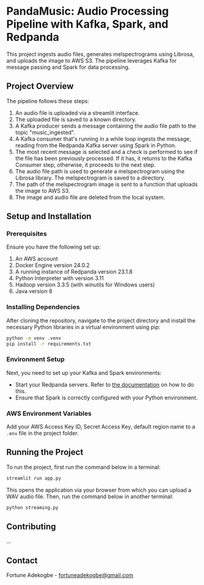 
# PandaMusic: Audio Processing Pipeline with Kafka, Spark, and Redpanda

This project ingests audio files, generates melspectrograms using Librosa, and uploads the image to AWS S3. The pipeline leverages Kafka for message passing and Spark for data processing. 

## Project Overview

The pipeline follows these steps:

1. An audio file is uploaded via a streamlit interface.
2. The uploaded file is saved to a known directory.
3. A Kafka producer sends a message containing the audio file path to the topic "music_ingested".
4. A Kafka consumer that's running in a while loop ingests the message, reading from the Redpanda Kafka server using Spark in Python.
5. The most recent message is selected and a check is performed to see if the file has been previously processed. If it has, it returns to the Kafka Consumer step, otherwise, it proceeds to the next step.
6. The audio file path is used to generate a melspectrogram using the Librosa library. The melspectrogram is saved to a directory.
7. The path of the melspectrogram image is sent to a function that uploads the image to AWS S3.
8. The image and audio file are deleted from the local system.

## Setup and Installation

### Prerequisites

Ensure you have the following set up:

1. An AWS account
2. Docker Engine version 24.0.2
3. A running instance of Redpanda version 23.1.8
4. Python Interpreter with version 3.11
5. Hadoop version 3.3.5 (with winutils for Windows users)
6. Java version 8

### Installing Dependencies

After cloning the repository, navigate to the project directory and install the necessary Python libraries in a virtual environment using pip:

```bash
python -m venv .venv
pip install -r requirements.txt
```

### Environment Setup

Next, you need to set up your Kafka and Spark environments:

- Start your Redpanda servers. Refer to [the documentation](https://docs.redpanda.com/docs/get-started/quick-start/) on how to do this.
- Ensure that Spark is correctly configured with your Python environment.

### AWS Environment Variables

Add your AWS Access Key ID, Secret Access Key, default region name to a `.env` file in the project folder.

## Running the Project

To run the project, first run the command below in a terminal:

```bash
streamlit run app.py
```
This opens the application via your browser from which you can upload a WAV audio file. 
Then, run the command below in another terminal:

```bash
python streaming.py
```

## Contributing

...

## Contact

Fortune Adekogbe - fortuneadekogbe@gmail.com